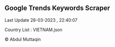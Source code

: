 

## Google Trends Keywords Scraper 
 
Last Update 28-03-2023 , 22:40:07

Country List :
VIETNAM.json



© Abdul Muttaqin 
